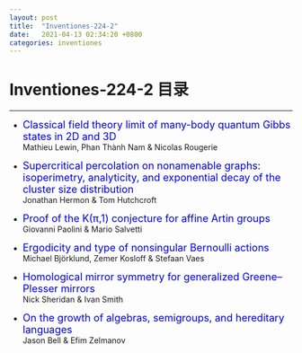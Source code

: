 ```yaml
---
layout: post
title:  "Inventiones-224-2"
date:   2021-04-13 02:34:20 +0800
categories: inventiones
---
```


# Inventiones-224-2 目录
------

- <font color="#0000dd" size="4">Classical field theory limit of many-body quantum Gibbs states in 2D and 3D</font>    
    Mathieu Lewin, Phan Thành Nam & Nicolas Rougerie

- <font color="#0000dd" size="4">Supercritical percolation on nonamenable graphs: isoperimetry, analyticity, and exponential decay of the cluster size distribution</font>    
    Jonathan Hermon & Tom Hutchcroft

- <font color="#0000dd" size="4">Proof of the K(π,1) conjecture for affine Artin groups</font>    
    Giovanni Paolini & Mario Salvetti

- <font color="#0000dd" size="4">Ergodicity and type of nonsingular Bernoulli actions</font>    
    Michael Björklund, Zemer Kosloff & Stefaan Vaes

- <font color="#0000dd" size="4">Homological mirror symmetry for generalized Greene–Plesser mirrors</font>    
    Nick Sheridan & Ivan Smith

- <font color="#0000dd" size="4">On the growth of algebras, semigroups, and hereditary languages</font>    
    Jason Bell & Efim Zelmanov


